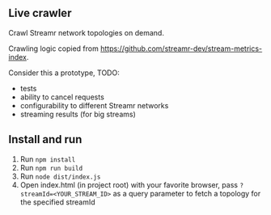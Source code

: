 ## Live crawler

Crawl Streamr network topologies on demand.

Crawling logic copied from https://github.com/streamr-dev/stream-metrics-index.

Consider this a prototype, TODO:
- tests
- ability to cancel requests
- configurability to different Streamr networks
- streaming results (for big streams)

## Install and run

1. Run `npm install`
2. Run `npm run build`
3. Run `node dist/index.js`
4. Open index.html (in project root) with your favorite browser, pass `?streamId=<YOUR_STREAM_ID>` as a query parameter to fetch a topology for the specified streamId
